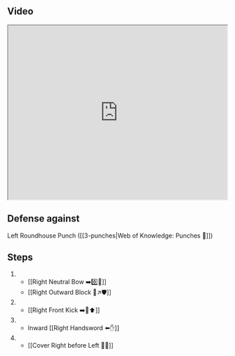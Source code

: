 ## Video

<iframe src="https://www.youtube.com/embed/IXZ6kr4VHQw?start=29&end=46" width="100%" height="400"></iframe>

## Defense against
Left Roundhouse Punch ([[3-punches|Web of Knowledge: Punches 👊]])

## Steps

1.  - [[Right Neutral Bow ➡️0️⃣🦶]]
    - [[Right Outward Block 🤛↗️🛡️]]
2.  - [[Right Front Kick ➡️🦶⬆️]]
3.  - Inward [[Right Handsword ⬅️✋]]
4.  - [[Cover Right before Left 🦶🔄]]

